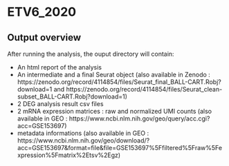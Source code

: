 # ETV6_2020

## Output overview


After running the analysis, the ouput directory will contain:
<ul>
	<li> An html report of the analysis</li>
<li> An intermediate and a final Seurat object (also available in Zenodo : https://zenodo.org/record/4114854/files/Seurat_final_BALL-CART.Robj?download=1 and https://zenodo.org/record/4114854/files/Seurat_clean-subset_BALL-CART.Robj?download=1)</li>
	<li> 2 DEG analysis result csv files</li>
<li> 2 mRNA expression matrices : raw and normalized UMI counts (also available in GEO : https://www.ncbi.nlm.nih.gov/geo/query/acc.cgi?acc=GSE153697)</li>
	<li> metadata informations (also available in GEO : https://www.ncbi.nlm.nih.gov/geo/download/?acc=GSE153697&format=file&file=GSE153697%5Ffiltered%5Fraw%5Fexpression%5Fmatrix%2Etsv%2Egz)</li>
</ul>
